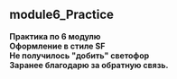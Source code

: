 ## module6_Practice
**Практика по 6 модулю** </br>
**Оформление в стиле SF** </br>
**Не получилось "добить" светофор** </br>
**Заранее благодарю за обратную связь.**
